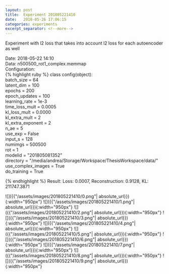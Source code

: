 ```yaml
---
layout: post
title:  Experiment 201805221410
date:   2018-05-26 17:06:15
categories: experiments
excerpt_separator: <!--more-->
---
```

Experiment with l2 loss that takes into account l2 loss for each autoencoder as well  

 <!--more-->
Date: 2018-05-22 14:10  
Data: n500500_rot1_complex.memmap  
Configuration:   
{% highlight ruby %}
class config(object):  
    batch_size = 64  
    latent_dim = 100  
    epochs = 200  
    epoch_updates = 100  
    learning_rate = 1e-3   
    time_loss_mult = 0.0005   
    kl_loss_mult = 0.0000  
    kl_extra_mult = 2   
    kl_extra_exponent = 2  
    n_ae = 5  
    use_exp = False  
    input_s = 128  
    numimgs = 500500  
    rot = 1  
    modelid = "201805081352"  
    directory = "/media/andrea/Storage/Workspace/ThesisWorkspace/data/"  
    use_complex_images =  True  
    do_training = True  
  
{% endhighlight %}
Result: Loss: 0.0007, Reconstruction: 0.9128, KL: 211747.3871  

![]({{"/assets/images/201805221410/0.png"| absolute_url}}){:width="950px"}
![]({{"/assets/images/201805221410/1.png"| absolute_url}}){:width="950px"}
![]({{"/assets/images/201805221410/2.png"| absolute_url}}){:width="950px"}
![]({{"/assets/images/201805221410/3.png"| absolute_url}}){:width="950px"}
![]({{"/assets/images/201805221410/4.png"| absolute_url}}){:width="950px"}
![]({{"/assets/images/201805221410/5.png"| absolute_url}}){:width="950px"}
![]({{"/assets/images/201805221410/6.png"| absolute_url}}){:width="950px"}
![]({{"/assets/images/201805221410/7.png"| absolute_url}}){:width="950px"}
![]({{"/assets/images/201805221410/8.png"| absolute_url}}){:width="950px"}
![]({{"/assets/images/201805221410/9.png"| absolute_url}}){:width="950px"}
